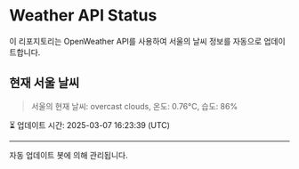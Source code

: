 
# Weather API Status

이 리포지토리는 OpenWeather API를 사용하여 서울의 날씨 정보를 자동으로 업데이트합니다.

## 현재 서울 날씨
> 서울의 현재 날씨: overcast clouds, 온도: 0.76°C, 습도: 86%

⏳ 업데이트 시간: 2025-03-07 16:23:39 (UTC)

---
자동 업데이트 봇에 의해 관리됩니다.
